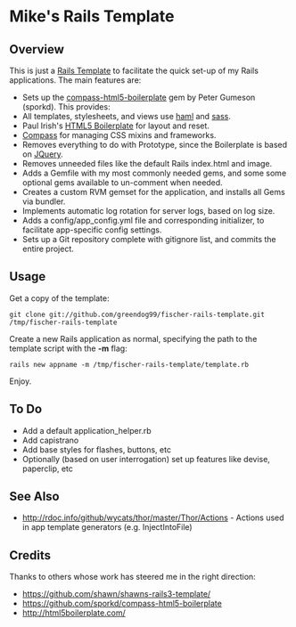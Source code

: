 # Mike's Rails Template

## Overview

This is just a [Rails Template](http://m.onkey.org/2008/12/4/rails-templates) to facilitate the
quick set-up of my Rails applications.  The main features are:

* Sets up the [compass-html5-boilerplate](https://github.com/sporkd/compass-html5-boilerplate) gem by Peter Gumeson (sporkd). This provides:
 * All templates, stylesheets, and views use [haml](http://haml-lang.com/) and [sass](http://sass-lang.com/).
 * Paul Irish's [HTML5 Boilerplate](http://html5boilerplate.com/) for layout and reset.
 * [Compass](http://compass-style.org/) for managing CSS mixins and frameworks.
* Removes everything to do with Prototype, since the Boilerplate is based on [JQuery](http://jquery.com/).
* Removes unneeded files like the default Rails index.html and image.
* Adds a Gemfile with my most commonly needed gems, and some some optional gems available to un-comment when needed.
* Creates a custom RVM gemset for the application, and installs all Gems via bundler.
* Implements automatic log rotation for server logs, based on log size.
* Adds a config/app_config.yml file and corresponding initializer, to facilitate app-specific config settings.
* Sets up a Git repository complete with gitignore list, and commits the entire project.

## Usage

Get a copy of the template:

`git clone git://github.com/greendog99/fischer-rails-template.git /tmp/fischer-rails-template`

Create a new Rails application as normal, specifying the path to the template script with the **-m** flag:

`rails new appname -m /tmp/fischer-rails-template/template.rb`

Enjoy.

## To Do

* Add a default application_helper.rb
* Add capistrano
* Add base styles for flashes, buttons, etc
* Optionally (based on user interrogation) set up features like devise, paperclip, etc

## See Also

* <http://rdoc.info/github/wycats/thor/master/Thor/Actions> - Actions used in app template generators (e.g. InjectIntoFile)

## Credits

Thanks to others whose work has steered me in the right direction:

* <https://github.com/shawn/shawns-rails3-template/>
* <https://github.com/sporkd/compass-html5-boilerplate>
* <http://html5boilerplate.com/>
